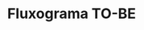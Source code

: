 ---
sidebar_position: 4
id: To-be
title: Fluxograma TO-BE
description: Fluxograma de como vai funcionar o sistema.
slug: /to-be
---